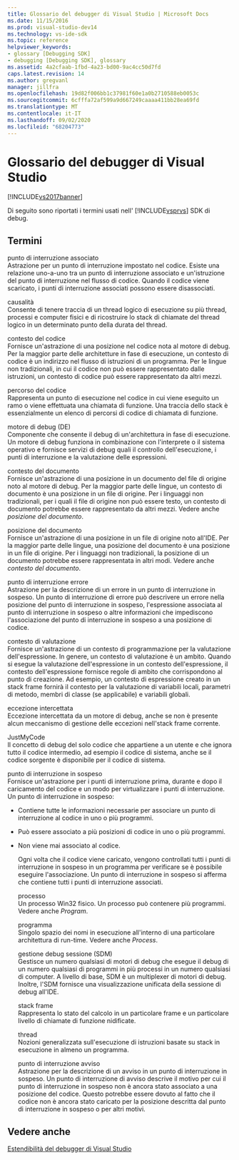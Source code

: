 ```yaml
---
title: Glossario del debugger di Visual Studio | Microsoft Docs
ms.date: 11/15/2016
ms.prod: visual-studio-dev14
ms.technology: vs-ide-sdk
ms.topic: reference
helpviewer_keywords:
- glossary [Debugging SDK]
- debugging [Debugging SDK], glossary
ms.assetid: 4a2cfaab-1fbd-4a23-bd00-9ac4cc50d7fd
caps.latest.revision: 14
ms.author: gregvanl
manager: jillfra
ms.openlocfilehash: 19d82f006bb1c37981f60e1a0b2710588eb0053c
ms.sourcegitcommit: 6cfffa72af599a9d667249caaaa411bb28ea69fd
ms.translationtype: MT
ms.contentlocale: it-IT
ms.lasthandoff: 09/02/2020
ms.locfileid: "68204773"
---
```

# <a name="visual-studio-debugger-glossary"></a>Glossario del debugger di Visual Studio
[!INCLUDE[vs2017banner](../../../includes/vs2017banner.md)]

Di seguito sono riportati i termini usati nell' [!INCLUDE[vsprvs](../../../includes/vsprvs-md.md)] SDK di debug.  
  
## <a name="terms"></a>Termini  
 punto di interruzione associato  
 Astrazione per un punto di interruzione impostato nel codice. Esiste una relazione uno-a-uno tra un punto di interruzione associato e un'istruzione del punto di interruzione nel flusso di codice. Quando il codice viene scaricato, i punti di interruzione associati possono essere disassociati.  
  
 causalità  
 Consente di tenere traccia di un thread logico di esecuzione su più thread, processi e computer fisici e di ricostruire lo stack di chiamate del thread logico in un determinato punto della durata del thread.  
  
 contesto del codice  
 Fornisce un'astrazione di una posizione nel codice nota al motore di debug. Per la maggior parte delle architetture in fase di esecuzione, un contesto di codice è un indirizzo nel flusso di istruzioni di un programma. Per le lingue non tradizionali, in cui il codice non può essere rappresentato dalle istruzioni, un contesto di codice può essere rappresentato da altri mezzi.  
  
 percorso del codice  
 Rappresenta un punto di esecuzione nel codice in cui viene eseguito un ramo o viene effettuata una chiamata di funzione. Una traccia dello stack è essenzialmente un elenco di percorsi di codice di chiamata di funzione.  
  
 motore di debug (DE)  
 Componente che consente il debug di un'architettura in fase di esecuzione. Un motore di debug funziona in combinazione con l'interprete o il sistema operativo e fornisce servizi di debug quali il controllo dell'esecuzione, i punti di interruzione e la valutazione delle espressioni.  
  
 contesto del documento  
 Fornisce un'astrazione di una posizione in un documento del file di origine noto al motore di debug. Per la maggior parte delle lingue, un contesto di documento è una posizione in un file di origine. Per i linguaggi non tradizionali, per i quali il file di origine non può essere testo, un contesto di documento potrebbe essere rappresentato da altri mezzi. Vedere anche *posizione del documento*.  
  
 posizione del documento  
 Fornisce un'astrazione di una posizione in un file di origine noto all'IDE. Per la maggior parte delle lingue, una posizione del documento è una posizione in un file di origine. Per i linguaggi non tradizionali, la posizione di un documento potrebbe essere rappresentata in altri modi. Vedere anche *contesto del documento*.  
  
 punto di interruzione errore  
 Astrazione per la descrizione di un errore in un punto di interruzione in sospeso. Un punto di interruzione di errore può descrivere un errore nella posizione del punto di interruzione in sospeso, l'espressione associata al punto di interruzione in sospeso o altre informazioni che impediscono l'associazione del punto di interruzione in sospeso a una posizione di codice.  
  
 contesto di valutazione  
 Fornisce un'astrazione di un contesto di programmazione per la valutazione dell'espressione. In genere, un contesto di valutazione è un ambito. Quando si esegue la valutazione dell'espressione in un contesto dell'espressione, il contesto dell'espressione fornisce regole di ambito che corrispondono al punto di creazione. Ad esempio, un contesto di espressione creato in un stack frame fornirà il contesto per la valutazione di variabili locali, parametri di metodo, membri di classe (se applicabile) e variabili globali.  
  
 eccezione intercettata  
 Eccezione intercettata da un motore di debug, anche se non è presente alcun meccanismo di gestione delle eccezioni nell'stack frame corrente.  
  
 JustMyCode  
 Il concetto di debug del solo codice che appartiene a un utente e che ignora tutto il codice intermedio, ad esempio il codice di sistema, anche se il codice sorgente è disponibile per il codice di sistema.  
  
 punto di interruzione in sospeso  
 Fornisce un'astrazione per i punti di interruzione prima, durante e dopo il caricamento del codice e un modo per virtualizzare i punti di interruzione. Un punto di interruzione in sospeso:  
  
- Contiene tutte le informazioni necessarie per associare un punto di interruzione al codice in uno o più programmi.  
  
- Può essere associato a più posizioni di codice in uno o più programmi.  
  
- Non viene mai associato al codice.  
  
  Ogni volta che il codice viene caricato, vengono controllati tutti i punti di interruzione in sospeso in un programma per verificare se è possibile eseguire l'associazione. Un punto di interruzione in sospeso si afferma che contiene tutti i punti di interruzione associati.  
  
  processo  
  Un processo Win32 fisico. Un processo può contenere più programmi. Vedere anche *Program*.  
  
  programma  
  Singolo spazio dei nomi in esecuzione all'interno di una particolare architettura di run-time. Vedere anche *Process*.  
  
  gestione debug sessione (SDM)  
  Gestisce un numero qualsiasi di motori di debug che esegue il debug di un numero qualsiasi di programmi in più processi in un numero qualsiasi di computer. A livello di base, SDM è un multiplexer di motori di debug. Inoltre, l'SDM fornisce una visualizzazione unificata della sessione di debug all'IDE.  
  
  stack frame  
  Rappresenta lo stato del calcolo in un particolare frame e un particolare livello di chiamate di funzione nidificate.  
  
  thread  
  Nozioni generalizzata sull'esecuzione di istruzioni basate su stack in esecuzione in almeno un programma.  
  
  punto di interruzione avviso  
  Astrazione per la descrizione di un avviso in un punto di interruzione in sospeso. Un punto di interruzione di avviso descrive il motivo per cui il punto di interruzione in sospeso non è ancora stato associato a una posizione del codice. Questo potrebbe essere dovuto al fatto che il codice non è ancora stato caricato per la posizione descritta dal punto di interruzione in sospeso o per altri motivi.  
  
## <a name="see-also"></a>Vedere anche  
 [Estendibilità del debugger di Visual Studio](../../../extensibility/debugger/visual-studio-debugger-extensibility.md)
